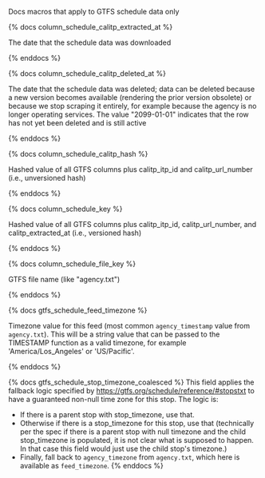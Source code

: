 Docs macros that apply to GTFS schedule data only

{% docs column_schedule_calitp_extracted_at %}

The date that the schedule data was downloaded

{% enddocs %}

{% docs column_schedule_calitp_deleted_at %}

The date that the schedule data was deleted; data can be deleted because a new version becomes available (rendering the prior version obsolete) or because we stop scraping it entirely, for example because the agency is no longer operating services. The value "2099-01-01" indicates that the row has not yet been deleted and is still active

{% enddocs %}

{% docs column_schedule_calitp_hash %}

Hashed value of all GTFS columns plus calitp_itp_id and calitp_url_number (i.e., unversioned hash)

{% enddocs %}

{% docs column_schedule_key %}

Hashed value of all GTFS columns plus calitp_itp_id, calitp_url_number, and calitp_extracted_at (i.e., versioned hash)

{% enddocs %}

{% docs column_schedule_file_key %}

GTFS file name (like "agency.txt")

{% enddocs %}

{% docs gtfs_schedule_feed_timezone %}

Timezone value for this feed (most common `agency_timestamp` value from `agency.txt`).
This will be a string value that can be passed to the TIMESTAMP function as a valid
timezone, for example 'America/Los_Angeles' or 'US/Pacific'.

{% enddocs %}

{% docs gtfs_schedule_stop_timezone_coalesced %}
This field applies the fallback logic specified by https://gtfs.org/schedule/reference/#stopstxt to have a guaranteed non-null time zone for this stop. The logic is:

- If there is a parent stop with stop_timezone, use that.
- Otherwise if there is a stop_timezone for this stop, use that (technically per the spec if there is a parent stop with null timezone and the child stop_timezone is populated, it is not clear what is supposed to happen. In that case this field would just use the child stop's timezone.)
- Finally, fall back to `agency_timezone` from `agency.txt`, which here is available as `feed_timezone`.
  {% enddocs %}
